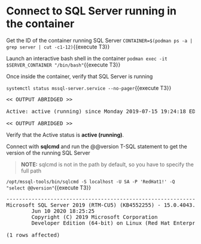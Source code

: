 # Connect to SQL Server running in the container

Get the ID of the container running SQL Server
`CONTAINER=$(podman ps -a | grep server | cut -c1-12)`{{execute T3}}

Launch an interactive bash shell in the container
`podman exec -it $SERVER_CONTAINER "/bin/bash"`{{execute T3}}

Once inside the container, verify that SQL Server is running 

`systemctl status mssql-server.service --no-pager`{{execute T3}}

<pre class="file">
<< OUTPUT ABRIDGED >>

Active: active (running) since Monday 2019-07-15 19:24:18 EDT; 3h 59min left

<< OUTPUT ABRIDGED >>
</pre>

Verify that the Active status is __active (running)__.

Connect  with **sqlcmd** and run the @@version T-SQL statement to get the version of the running SQL Server 

> **NOTE:** sqlcmd is not in the path by default, so you have to specify the full path

`/opt/mssql-tools/bin/sqlcmd -S localhost -U SA -P 'RedHat1!' -Q "select @@version"`{{execute T3}}
 
<pre class="file">
------------------------------------------------------------------------------------------------------------------------------------------------------------------------------------------------------------------------------------------------------------------------------------------------------------
Microsoft SQL Server 2019 (RTM-CU5) (KB4552255) - 15.0.4043.16 (X64)
        Jun 10 2020 18:25:25
        Copyright (C) 2019 Microsoft Corporation
        Developer Edition (64-bit) on Linux (Red Hat Enterprise Linux 8.2 (Ootpa)) <X64>

(1 rows affected)
</pre>
